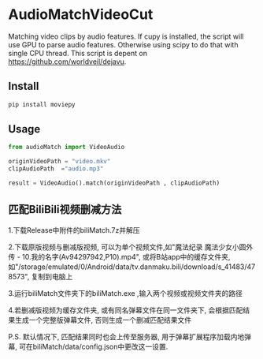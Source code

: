 # AudioMatchVideoCut
Matching video clips by audio features. 
If cupy is installed, the script will use GPU to parse audio features.
Otherwise using scipy to do that with single CPU thread. This script is depent on https://github.com/worldveil/dejavu.
## Install

```bash
pip install moviepy
```


## Usage

```python
from audioMatch import VideoAudio

originVideoPath = "video.mkv"
clipAudioPath  ="audio.mp3"

result = VideoAudio().match(originVideoPath , clipAudioPath)


```


## 匹配BiliBili视频删减方法

1.下载Release中附件的biliMatch.7z并解压

2.下载原版视频与删减版视频, 可以为单个视频文件,如"魔法纪录 魔法少女小圆外传 - 10.我的名字(Av94297942,P10).mp4",
或将B站app中的缓存文件夹,如"/storage/emulated/0/Android/data/tv.danmaku.bili/download/s_41483/478573", 复制到电脑上

3.运行biliMatch文件夹下的biliMatch.exe ,输入两个视频或视频文件夹的路径

4.若删减版视频为缓存文件夹, 或有同名弹幕文件在同一文件夹下, 会根据匹配结果生成一个完整版弹幕文件, 否则生成一个删减匹配结果文件

P.S. 默认情况下, 匹配结果同时也会上传至服务器, 用于弹幕扩展程序加载内地弹幕, 可在biliMatch/data/config.json中更改这一设置.
